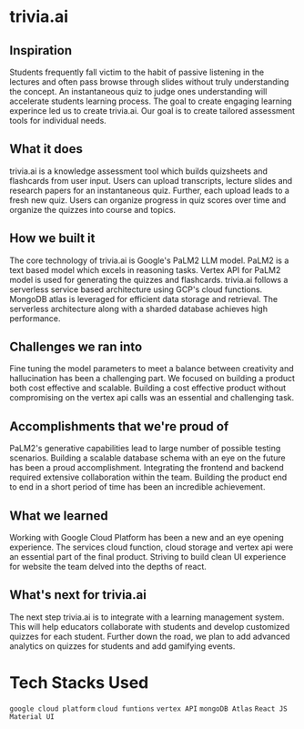 # trivia.ai

## Inspiration
Students frequently fall victim to the habit of passive listening in the lectures and often pass browse through slides without truly understanding the concept. An instantaneous quiz to judge ones understanding will accelerate students learning process. The goal to create engaging learning experince led us to create trivia.ai. Our goal is to create tailored assessment tools for individual needs.

## What it does
trivia.ai is a knowledge assessment tool which builds quizsheets and flashcards from user input. Users can upload transcripts, lecture slides and research papers for an instantaneous quiz. Further, each upload leads to a fresh new quiz. Users can organize progress in quiz scores over time and organize the quizzes into course and topics.

## How we built it
The core technology of trivia.ai is Google's PaLM2 LLM model. PaLM2 is a text based model which excels in reasoning tasks. Vertex API for PaLM2 model is used for generating the quizzes and flashcards.  trivia.ai follows a serverless service based architecture using GCP's cloud functions. MongoDB atlas is leveraged for efficient data storage and retrieval. The serverless architecture along with a sharded database achieves high performance.

## Challenges we ran into
Fine tuning the model parameters to meet a balance between creativity and hallucination has been a challenging part. We focused on building a product both cost effective and scalable. Building a cost effective product without compromising on the vertex api calls was an essential and challenging task.

## Accomplishments that we're proud of
PaLM2's generative capabilities lead to large number of possible testing scenarios. Building a scalable database schema with an eye on the future has been a proud accomplishment. Integrating the frontend and backend required extensive collaboration within the team. Building the product end to end  in a short period of time has been an incredible achievement.

## What we learned
Working with Google Cloud Platform has been a new and an eye opening experience. The services cloud function, cloud storage and vertex api were an essential part of the final product. Striving to build clean UI experience for website the team delved into the depths of react.

## What's next for trivia.ai
The next step trivia.ai is to integrate with a learning management system. This will help educators collaborate with students and develop customized quizzes for each student. Further down the road, we plan to add advanced analytics on quizzes for students and add gamifying events.

# Tech Stacks Used
`google cloud platform` `cloud funtions` `vertex API` `mongoDB Atlas` `React JS` `Material UI`